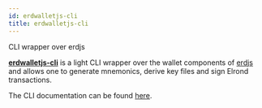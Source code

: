 ```yaml
---
id: erdwalletjs-cli
title: erdwalletjs-cli
---
```


CLI wrapper over erdjs

[**erdwalletjs-cli**](https://github.com/ElrondNetwork/erdwalletjs-cli) is a light CLI wrapper over the wallet components of [erdjs](https://github.com/ElrondNetwork/elrond-sdk-erdjs) and allows one to generate mnemonics, derive key files and sign Elrond transactions.

The CLI documentation can be found [here](https://github.com/ElrondNetwork/erdwalletjs-cli/blob/master/README.md).
